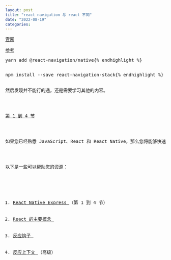 ```yaml
---
layout: post
title: "react navigation 与 react 不同"
date: "2022-08-19"
categories: 
---
```

<p><a href="https://www.google.com/url?sa=t&amp;rct=j&amp;q=&amp;esrc=s&amp;source=web&amp;cd=&amp;cad=rja&amp;uact=8&amp;ved=2ahUKEwjH4vPK2dH5AhUNxpQKHa6qDQkQFnoECBgQAQ&amp;url=https%3A%2F%2Freactnavigation.org%2Fdocs%2Fhello-react-navigation%2F&amp;usg=AOvVaw13vjxyyINDJ3Y2EspPT4ds">官网</a></p>

<p><a href="https://www.knowledgehut.com/blog/web-development/react-navigation">参考</a></p>

<pre class="froala-code relative">
yarn add @react-navigation/native{% endhighlight %}

<pre class="froala-code relative">
npm install --save react-navigation-stack{% endhighlight %}

<p>然后发现并不能行的通，还是需要学习其他的内容。</p>

<p><a href="http://reactnativeexpress.com/">第 1 到 4 节</a></p>

<p><font style="vertical-align:inherit">如果您已经熟悉 JavaScript、React 和 React Native，那么您将能够快速开始使用 React Navigation！ 如果没有，我们强烈建议您先获得一些基础知识，然后在完成后回到这里。 </font></p>

<p><font style="vertical-align:inherit">以下是一些可以帮助您的资源： </font></p>

<ol>
	<li><a href="http://reactnativeexpress.com/" rel="noopener noreferrer" target="_blank"><font style="vertical-align:inherit">React Native Express </font></a><font style="vertical-align:inherit">（第 1 到 4 节） </font></li>
	<li><a href="https://reactjs.org/docs/hello-world.html" rel="noopener noreferrer" target="_blank"><font style="vertical-align:inherit">React 的主要概念 </font></a></li>
	<li><a href="https://reactjs.org/docs/hooks-intro.html" rel="noopener noreferrer" target="_blank"><font style="vertical-align:inherit">反应钩子 </font></a></li>
	<li><a href="https://reactjs.org/docs/context.html" rel="noopener noreferrer" target="_blank"><font style="vertical-align:inherit">反应上下文 </font></a><font style="vertical-align:inherit">（高级） </font></li>
</ol>

